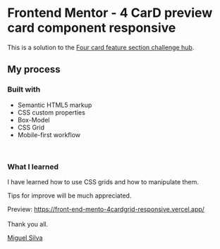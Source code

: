 # Frontend Mentor - 4 CarD preview card component responsive

This is a solution to the [Four card feature section challenge hub](https://www.frontendmentor.io/challenges/four-card-feature-section-weK1eFYK/hub/four-card-feature-section-saBbottq2). 

## My process

### Built with

- Semantic HTML5 markup
- CSS custom properties
- Box-Model
- CSS Grid
- Mobile-first workflow

<br>

### What I learned

I have learned how to use CSS grids and how to manipulate them. 

Tips for improve will be much appreciated. 

Preview: https://front-end-mento-4cardgrid-responsive.vercel.app/
<br>
<br>
Thank you all.

[Miguel Silva](https://code-camp-responsive-wd.vercel.app/)
